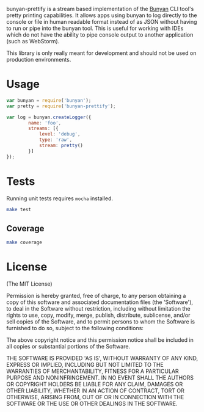 bunyan-prettify is a stream based implementation of the [Bunyan][bunyan] CLI tool's pretty printing capabilities. It allows
apps using bunyan to log directly to the console or file in human readable format instead of as JSON without having to
run or pipe into the bunyan tool. This is useful for working with IDEs which do not have the ability to pipe console
output to another application (such as WebStorm).

This library is only really meant for development and should not be used on production environments.

# Usage

  ```javascript
  var bunyan = require('bunyan');
  var pretty = require('bunyan-prettify');

  var log = bunyan.createLogger({
          name: 'foo',
          streams: [{
              level: 'debug',
              type: 'raw',
              stream: pretty()
          }]
  });
  ```

# Tests

Running unit tests requires `mocha` installed.

  ```bash
  make test
  ```

## Coverage

  ```bash
  make coverage
  ```

# License

(The MIT License)

Permission is hereby granted, free of charge, to any person obtaining
a copy of this software and associated documentation files (the
'Software'), to deal in the Software without restriction, including
without limitation the rights to use, copy, modify, merge, publish,
distribute, sublicense, and/or sell copies of the Software, and to
permit persons to whom the Software is furnished to do so, subject to
the following conditions:

The above copyright notice and this permission notice shall be
included in all copies or substantial portions of the Software.

THE SOFTWARE IS PROVIDED 'AS IS', WITHOUT WARRANTY OF ANY KIND,
EXPRESS OR IMPLIED, INCLUDING BUT NOT LIMITED TO THE WARRANTIES OF
MERCHANTABILITY, FITNESS FOR A PARTICULAR PURPOSE AND NONINFRINGEMENT.
IN NO EVENT SHALL THE AUTHORS OR COPYRIGHT HOLDERS BE LIABLE FOR ANY
CLAIM, DAMAGES OR OTHER LIABILITY, WHETHER IN AN ACTION OF CONTRACT,
TORT OR OTHERWISE, ARISING FROM, OUT OF OR IN CONNECTION WITH THE
SOFTWARE OR THE USE OR OTHER DEALINGS IN THE SOFTWARE.

[bunyan]: https://github.com/trentm/node-bunyan

